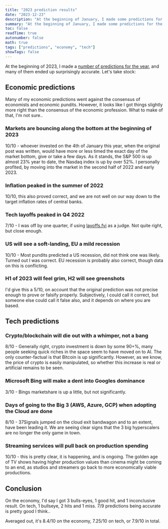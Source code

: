 ```yaml
---
title: "2023 prediction results"
date: "2023-12-23"
description: "At the beginning of January, I made some predictions for the year. How did they pan out? Some where surprisingly accurate.."
summary: "At the beginning of January, I made some predictions for the year. How did they pan out? Some where surprisingly accurate.."
toc: false 
readTime: true
autonumber: false 
math: true
tags: ["predictions", "economy", "tech"]
showTags: false
---
```

At the beginning of 2023, I made a [number of predictions for the year](/articles/2023-predictions-for-the-economy-and-tech), and many of them ended up surprisingly accurate. Let's take stock:

## Economic predictions
Many of my economic predictions went against the consensus of economists and economic pundits. However, it looks like I got things slightly more right than the consensus of the economic profession. What to make of that, I'm not sure..

### Markets are bouncing along the bottom at the beginning of 2023
10/10 - whoever invested on the 4th of January this year, when the original post was written, would have more or less timed the exact day of the market bottom, give or take a few days. As it stands, the S&P 500 is up almost 23% year to date, the Nasdaq index is up by over 52%.
I personally profited, by moving into the market in the second half of 2022 and early 2023.

### Inflation peaked in the summer of 2022
10/10, this also proved correct, and we are not well on our way down to the target inflation rates of central banks.

### Tech layoffs peaked in Q4 2022
7/10 - I was off by one quarter, if using [layoffs.fyi](https://layoffs.fyi) as a judge. Not quite right, but close enough.

### US will see a soft-landing, EU a mild recession
10/10 - Most pundits predicted a US recession, did not think one was likely. Turned out I was correct. EU recession is probably also correct, though data on this is conflicting.

### H1 of 2023 will feel grim, H2 will see greenshots
I'd give this a 5/10, on account that the original prediction was not precise enough to prove or falsify properly. Subjectively, I could call it correct, but someone else could call it false also, and it depends on where you are based.

## Tech predictions

### Crypto/blockchain will die out with a whimper, not a bang
8/10 - Generally right, crypto investment is down by some 90+%, many people seeking quick riches in the space seem to have moved on to AI. The only counter-factual is that Bitcoin is up significantly. However, as we know, the price of crypto is easily manipulated, so whether this increase is real or artificial remains to be seen.

### Microsoft Bing will make a dent into Googles dominance
3/10 - Bings marketshare is up a little, but not significantly.

### Days of going to the Big 3 (AWS, Azure, GCP) when adopting the Cloud are done
8/10 - 37Signals jumped on the cloud exit bandwagon and to an extent, have been leading it. We are seeing clear signs that the 3 big hyperscalers are no longer the only game in town.

### Streaming services will pull back on production spending
10/10 - this is pretty clear, it is happening, and is ongoing. The golden age of TV shows having higher production values than cinema might be coming to an end, as studios and streamers go back to more economically viable productions.

## Conclusion
On the economy, I'd say I got 3 bulls-eyes, 1 good hit, and 1 inconclusive result. On tech, 1 bullseye, 2 hits and 1 miss. 7/9 predictions being accurate is pretty good I think..

Averaged out, it's 8.4/10 on the economy, 7.25/10 on tech, or 7.9/10 in total.
